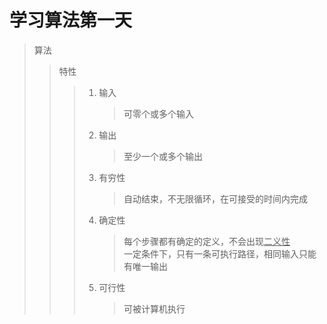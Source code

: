 # 学习算法第一天
> 算法
> > 特性
> > > 1. 输入
> > >    > 可零个或多个输入
> > > 2. 输出
> >	>    > 至少一个或多个输出
> > > 3. 有穷性
> >	>    > 自动结束，不无限循环，在可接受的时间内完成
> > > 4. 确定性
> > >    > 每个步骤都有确定的定义，不会出现<u>二义性</u>  
> >	>    > 一定条件下，只有一条可执行路径，相同输入只能有唯一输出
> > > 5. 可行性
> >	>    > 可被计算机执行
